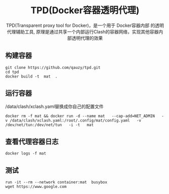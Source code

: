 <div align="center">

<h1>TPD(Docker容器透明代理)</h1>

TPD(Transparent proxy tool for Docker)，是一个用于 Docker容器内部 的透明代理辅助工具, 原理是通过共享一个内部运行Clash的容器网络，实现其他容器内部透明代理的效果

</div>

## 构建容器
```
git clone https://github.com/qauzy/tpd.git
cd tpd
docker build -t  mat  .
```

## 运行容器
/data/clash/xclash.yaml替换成你自己的配置文件
```
docker rm -f mat && docker run -d --name mat   --cap-add=NET_ADMIN   -v /data/clash/xclash.yaml:/root/.config/mat/config.yaml   -v /dev/net/tun:/dev/net/tun   -i -t   mat
```

## 查看代理容器日志
```
docker logs -f mat
```

## 测试
```
run -it --rm --network container:mat  busybox
wget https://www.google.com
```
